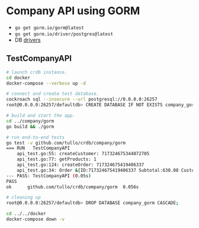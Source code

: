 # Company API using GORM

- `go get gorm.io/gorm@latest`
- `go get gorm.io/driver/postgres@latest`
- DB [drivers](https://github.com/orgs/go-gorm/repositories?q=driver&type=&language=&sort=)

## TestCompanyAPI

```sh
# launch crdb instance.
cd docker
docker-compose --verbose up -d

# connect and create test database.
cockroach sql --insecure --url postgresql://0.0.0.0:26257
root@0.0.0.0:26257/defaultdb> CREATE DATABASE IF NOT EXISTS company_gorm;

# build and start the app.
cd ../company/gorm
go build && ./gorm

# run end-to-end tests
go test -v github.com/tullo/crdb/company/gorm
=== RUN   TestCompanyAPI
    api_test.go:55: createCustomer: 717324675344072705
    api_test.go:77: getProducts: 1
    api_test.go:124: createOrder: 717324675419406337
    api_test.go:34: Order &{ID:717324675419406337 Subtotal:630.08 Customer:{ID:717324675344072705 Name:0xc000294250} CustomerID:0 Products:[{ID:717320840834842625 Name:0xc000294260 Price:315.04}]}
--- PASS: TestCompanyAPI (0.05s)
PASS
ok  	github.com/tullo/crdb/company/gorm	0.056s

# cleaning up
root@0.0.0.0:26257/defaultdb> DROP DATABASE company_gorm CASCADE;

cd ../../docker
docker-compose down -v
```
